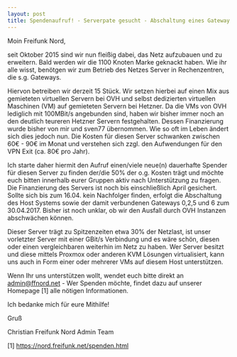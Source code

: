 ```yaml
---
layout: post
title: Spendenaufruf! - Serverpate gesucht - Abschaltung eines Gateway Host Servers 
---
```

Moin Freifunk Nord,

seit Oktober 2015 sind wir nun fleißig dabei, das Netz aufzubauen und zu erweitern. Bald werden wir die 1100 Knoten Marke geknackt haben. Wie ihr alle wisst, benötgen wir zum Betrieb des Netzes Server in Rechenzentren, die s.g. Gateways.

Hiervon betreiben wir derzeit 15 Stück. Wir setzen hierbei auf einen Mix aus gemieteten virtuellen Servern bei OVH und selbst dedizierten virtuellen Maschinen (VM) auf gemieteten Servern bei Hetzner. Da die VMs von OVH lediglich mit 100MBit/s angebunden sind, haben wir bisher immer noch an den deutlich teureren Hetzner Servern festgehalten. Dessen Finanzierung wurde bisher von mir und sven77 übernommen. Wie so oft im Leben ändert sich dies jedoch nun. Die Kosten für diesen Server schwanken zwischen 60€ - 90€ im Monat und verstehen sich zzgl. den Aufwendungen für den VPN Exit (ca. 80€ pro Jahr).

Ich starte daher hiermit den Aufruf einen/viele neue(n) dauerhafte Spender für diesen Server zu finden der/die 50% der o.g. Kosten trägt und möchte euch bitten innerhalb eurer Gruppen aktiv nach Unterstützung zu fragen. Die Finanzierung des Servers ist noch bis einschließlich April gesichert. Sollte sich bis zum 16.04. kein Nachfolger finden, erfolgt die Abschaltung des Host Systems sowie der damit verbundenen Gateways 0,2,5 und 6 zum 30.04.2017. Bisher ist noch unklar, ob wir den Ausfall durch OVH Instanzen abschwächen können.

Dieser Server trägt zu Spitzenzeiten etwa 30% der Netzlast, ist unser vorletzter Server mit einer GBit/s Verbindung und es wäre schön, diesen oder einen vergleichbaren weiterhin im Netz zu haben. Wer Server besitzt und diese mittels Proxmox oder anderen KVM Lösungen virtualisiert, kann uns auch in Form einer oder mehrerer VMs auf diesem Host unterstützen.

Wenn Ihr uns unterstützen wollt, wendet euch bitte direkt an admin@ffnord.net - Wer Spenden möchte, findet dazu auf unserer Homepage [1] alle nötigen Informationen.

Ich bedanke mich für eure Mithilfe!

Gruß

Christian
Freifunk Nord Admin Team

[1] https://nord.freifunk.net/spenden.html
